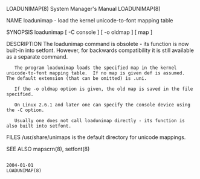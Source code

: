 LOADUNIMAP(8)                                                                                                                                   System Manager's Manual                                                                                                                                   LOADUNIMAP(8)

NAME
       loadunimap - load the kernel unicode-to-font mapping table

SYNOPSIS
       loadunimap [ -C console ] [ -o oldmap ] [ map ]

DESCRIPTION
       The loadunimap command is obsolete - its function is now built-in into setfont.  However, for backwards compatibility it is still available as a separate command.

       The program loadunimap loads the specified map in the kernel unicode-to-font mapping table.  If no map is given def is assumed.  The default extension (that can be omitted) is .uni.

       If the -o oldmap option is given, the old map is saved in the file specified.

       On Linux 2.6.1 and later one can specify the console device using the -C option.

       Usually one does not call loadunimap directly - its function is also built into setfont.

FILES
       /usr/share/unimaps is the default directory for unicode mappings.

SEE ALSO
       mapscrn(8), setfont(8)

                                                                                                                                                       2004-01-01                                                                                                                                         LOADUNIMAP(8)
